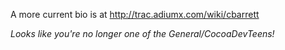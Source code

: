 

A more current bio is at http://trac.adiumx.com/wiki/cbarrett

*Looks like you're no longer one of the General/CocoaDevTeens!*